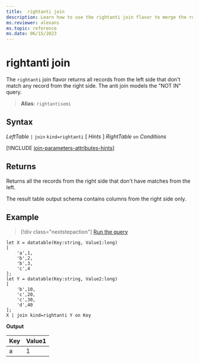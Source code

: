 ```yaml
---
title:  rightanti join
description: Learn how to use the rightanti join flavor to merge the rows of two tables. 
ms.reviewer: alexans
ms.topic: reference
ms.date: 06/15/2023
---
```


# rightanti join

The `rightanti` join flavor returns all records from the left side that don't match any record from the right side. The anti join models the "NOT IN" query.

> **Alias**: `rightantisemi`

## Syntax

*LeftTable* `|` `join` `kind=rightanti` [ *Hints* ] *RightTable* `on` *Conditions*

[!INCLUDE [join-parameters-attributes-hints](../../includes/join-parameters-attributes-hints.md)]

## Returns

Returns all the records from the right side that don't have matches from the left.

The result table output schema contains columns from the right side only.

## Example

> [!div class="nextstepaction"]
> <a href="https://dataexplorer.azure.com/clusters/help/databases/Samples?query=H4sIAAAAAAAAA8tJLVGIULBVSEksAcKknFQN79RKq+KSosy8dB2FsMSc0lRDq5z8vHRNrmguBSBQT1TXMdSBMJPUdYwQTGMoM1ldx4Qr1porB2h0JH6jjVCNBhpiaIAwxQiJbQxjpwBNNwAZH6FQo5CVn5mnkJ2Zl2JblJmeUZKYV5IJtDI/TwFoEwBGWDfq2gAAAA==" target="_blank">Run the query</a>

```kusto
let X = datatable(Key:string, Value1:long)
[
    'a',1,
    'b',2,
    'b',3,
    'c',4
];
let Y = datatable(Key:string, Value2:long)
[
    'b',10,
    'c',20,
    'c',30,
    'd',40
];
X | join kind=rightanti Y on Key
```

**Output**

|Key|Value1|
|---|---|
|a|1|
